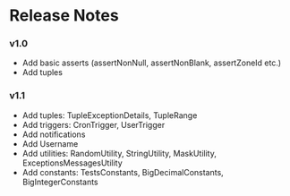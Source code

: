 # Release Notes

### v1.0
- Add basic asserts (assertNonNull, assertNonBlank, assertZoneId etc.)
- Add tuples

### v1.1
- Add tuples: TupleExceptionDetails, TupleRange
- Add triggers: CronTrigger, UserTrigger
- Add notifications
- Add Username
- Add utilities: RandomUtility, StringUtility, MaskUtility, ExceptionsMessagesUtility
- Add constants: TestsConstants, BigDecimalConstants, BigIntegerConstants
